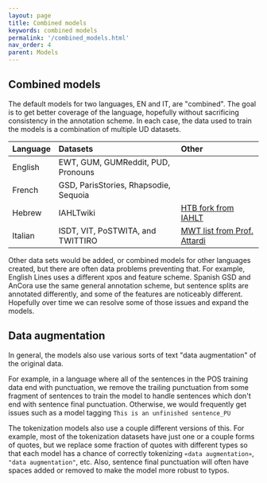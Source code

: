 ```yaml
---
layout: page
title: Combined models
keywords: combined models
permalink: '/combined_models.html'
nav_order: 4
parent: Models
---
```


## Combined models

The default models for two languages, EN and IT, are "combined".  The goal is to get better coverage of the language, hopefully without sacrificing consistency in the annotation scheme.  In each case, the data used to train the models is a combination of multiple UD datasets.

| Language | Datasets | Other |
| :------- | :------------ | :------ |
| English | EWT, GUM, GUMReddit, PUD, Pronouns | |
| French  | GSD, ParisStories, Rhapsodie, Sequoia | |
| Hebrew  | IAHLTwiki | [HTB fork from IAHLT](https://github.com/IAHLT/UD_Hebrew) |
| Italian | ISDT, VIT, PoSTWITA, and TWITTIRO | [MWT list from Prof. Attardi](https://github.com/stanfordnlp/handparsed-treebank/blob/master/italian-mwt/italian.mwt) |

Other data sets would be added, or combined models for other languages
created, but there are often data problems preventing that.  For
example, English Lines uses a different xpos and feature scheme.
Spanish GSD and AnCora use the same general annotation scheme, but
sentence splits are annotated differently, and some of the features
are noticeably different.  Hopefully over time we can resolve some of
those issues and expand the models.

## Data augmentation

In general, the models also use various sorts of text "data
augmentation" of the original data.

For example, in a language where all of the sentences in the POS
training data end with punctuation, we remove the trailing punctuation
from some fragment of sentences to train the model to handle sentences
which don't end with sentence final punctuation.  Otherwise, we would
frequently get issues such as a model tagging `This is an unfinished
sentence_PU`

The tokenization models also use a couple different versions of this.
For example, most of the tokenization datasets have just one or a
couple forms of quotes, but we replace some fraction of quotes with
different types so that each model has a chance of correctly
tokenizing `«data augmentation»`, `"data augmentation"`, etc.  Also,
sentence final punctuation will often have spaces added or removed to
make the model more robust to typos.
